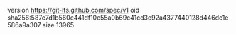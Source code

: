 version https://git-lfs.github.com/spec/v1
oid sha256:587c7d1b560c441df10e55a0b69c41cd3e92a4377440128d446dc1e586a9a307
size 13965
